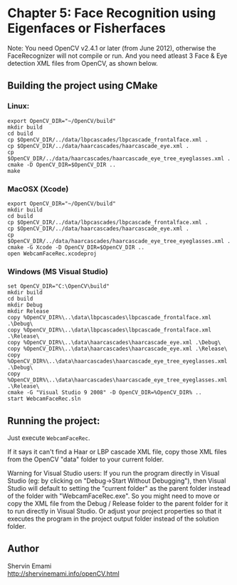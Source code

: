 # Chapter 5: Face Recognition using Eigenfaces or Fisherfaces

Note: You need OpenCV v2.4.1 or later (from June 2012), otherwise the FaceRecognizer will not compile or run.
And you need atleast 3 Face & Eye detection XML files from OpenCV, as shown below.

## Building the project using CMake

### Linux:
    export OpenCV_DIR="~/OpenCV/build"
    mkdir build
    cd build
    cp $OpenCV_DIR/../data/lbpcascades/lbpcascade_frontalface.xml .
    cp $OpenCV_DIR/../data/haarcascades/haarcascade_eye.xml .
    cp $OpenCV_DIR/../data/haarcascades/haarcascade_eye_tree_eyeglasses.xml .
    cmake -D OpenCV_DIR=$OpenCV_DIR ..
    make 

### MacOSX (Xcode)
    export OpenCV_DIR="~/OpenCV/build"
    mkdir build
    cd build
    cp $OpenCV_DIR/../data/lbpcascades/lbpcascade_frontalface.xml .
    cp $OpenCV_DIR/../data/haarcascades/haarcascade_eye.xml .
    cp $OpenCV_DIR/../data/haarcascades/haarcascade_eye_tree_eyeglasses.xml .
    cmake -G Xcode -D OpenCV_DIR=$OpenCV_DIR ..
    open WebcamFaceRec.xcodeproj

### Windows (MS Visual Studio)
    set OpenCV_DIR="C:\OpenCV\build"
    mkdir build
    cd build
    mkdir Debug
    mkdir Release
    copy %OpenCV_DIR%\..\data\lbpcascades\lbpcascade_frontalface.xml .\Debug\
    copy %OpenCV_DIR%\..\data\lbpcascades\lbpcascade_frontalface.xml .\Release\
    copy %OpenCV_DIR%\..\data\haarcascades\haarcascade_eye.xml .\Debug\
    copy %OpenCV_DIR%\..\data\haarcascades\haarcascade_eye.xml .\Release\
    copy %OpenCV_DIR%\..\data\haarcascades\haarcascade_eye_tree_eyeglasses.xml .\Debug\
    copy %OpenCV_DIR%\..\data\haarcascades\haarcascade_eye_tree_eyeglasses.xml .\Release\
    cmake -G "Visual Studio 9 2008" -D OpenCV_DIR=%OpenCV_DIR% ..
    start WebcamFaceRec.sln 

    
## Running the project:

Just execute `WebcamFaceRec`.

If it says it can't find a Haar or LBP cascade XML file, copy those XML files from the OpenCV "data" folder to your current folder.

Warning for Visual Studio users: If you run the program directly in Visual Studio (eg: by clicking on "Debug->Start Without Debugging"), then Visual Studio will default to setting the "current folder" as the parent folder instead of the folder with "WebcamFaceRec.exe". So you might need to move or copy the XML file from the Debug / Release folder to the parent folder for it to run directly in Visual Studio. Or adjust your project properties so that it executes the program in the project output folder instead of the solution folder.

## Author
Shervin Emami<br/>
http://shervinemami.info/openCV.html
